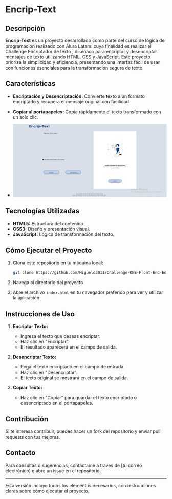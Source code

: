 
# Encrip-Text

## Descripción

**Encrip-Text** es un proyecto desarrollado como parte del curso de lógica de programación realizado con Alura Latam: cuya finalidad es realizar el Challenge Encriptador de texto , diseñado para encriptar y desencriptar mensajes de texto utilizando HTML, CSS y JavaScript. Este proyecto prioriza la simplicidad y eficiencia, presentando una interfaz fácil de usar con funciones esenciales para la transformación segura de texto.

## Características

- **Encriptación y Desencriptación:** Convierte texto a un formato encriptado y recupera el mensaje original con facilidad.
- **Copiar al portapapeles:** Copia rápidamente el texto transformado con un solo clic.

- ![Vista previa de Encrip-Text](assets/proyecto.png)


## Tecnologías Utilizadas

- **HTML5:** Estructura del contenido.
- **CSS3:** Diseño y presentación visual.
- **JavaScript:** Lógica de transformación del texto.

## Cómo Ejecutar el Proyecto

1. Clona este repositorio en tu máquina local:

   ```bash
   git clone https://github.com/Migueld3011/Challenge-ONE-Front-End-Encriptador-de-texto-.git
   ```

2. Navega al directorio del proyecto

3. Abre el archivo `index.html` en tu navegador preferido para ver y utilizar la aplicación.

## Instrucciones de Uso

1. **Encriptar Texto:**
   - Ingresa el texto que deseas encriptar.
   - Haz clic en "Encriptar".
   - El resultado aparecerá en el campo de salida.

2. **Desencriptar Texto:**
   - Pega el texto encriptado en el campo de entrada.
   - Haz clic en "Desencriptar".
   - El texto original se mostrará en el campo de salida.

3. **Copiar Texto:**
   - Haz clic en "Copiar" para guardar el texto encriptado o desencriptado en el portapapeles.

## Contribución

Si te interesa contribuir, puedes hacer un fork del repositorio y enviar pull requests con tus mejoras.

## Contacto

Para consultas o sugerencias, contáctame a través de [tu correo electrónico] o abre un issue en el repositorio.

---

Esta versión incluye todos los elementos necesarios, con instrucciones claras sobre cómo ejecutar el proyecto.
